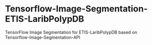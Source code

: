 # Tensorflow-Image-Segmentation-ETIS-LaribPolypDB
TensorFlow Image Segmentation for ETIS-LaribPolypDB based on Tensorflow-Image-Segmentation-API
